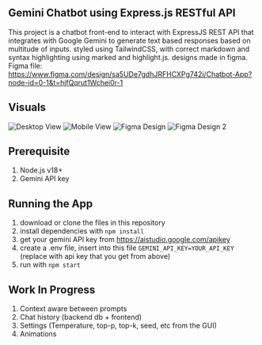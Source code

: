 ## Gemini Chatbot using Express.js RESTful API
This project is a chatbot front-end to interact with ExpressJS REST API that integrates with Google Gemini to generate text based responses based on multitude of inputs.
styled using TailwindCSS, with correct markdown and syntax highlighting using marked and highlight.js.
designs made in figma.
Figma file:
https://www.figma.com/design/sa5UDe7gdhJRFHCXPg742i/Chatbot-App?node-id=0-1&t=hjfQqrut1Wchei0r-1

## Visuals
![Desktop View](https://github.com/user-attachments/assets/a35376c9-d4d6-4404-8dad-f33aa272db77)
![Mobile View](https://github.com/user-attachments/assets/29fe5f67-a912-4ee1-8de1-ad8860b7f550)
![Figma Design](https://github.com/user-attachments/assets/d5db69ff-a98d-4929-8ed9-652c304846c6)
![Figma Design 2](https://github.com/user-attachments/assets/c753ba27-7170-4dae-b340-8601053caed7)

## Prerequisite
1. Node.js v18+
2. Gemini API key

## Running the App
1. download or clone the files in this repository
2. install dependencies with ```npm install```
3. get your gemini API key from https://aistudio.google.com/apikey
4. create a .env file, insert into this file ```GEMINI_API_KEY=YOUR_API_KEY``` (replace with api key that you get from above)
5. run with ```npm start```

## Work In Progress
1. Context aware between prompts
2. Chat history (backend db + frontend)
3. Settings (Temperature, top-p, top-k, seed, etc from the GUI)
4. Animations


